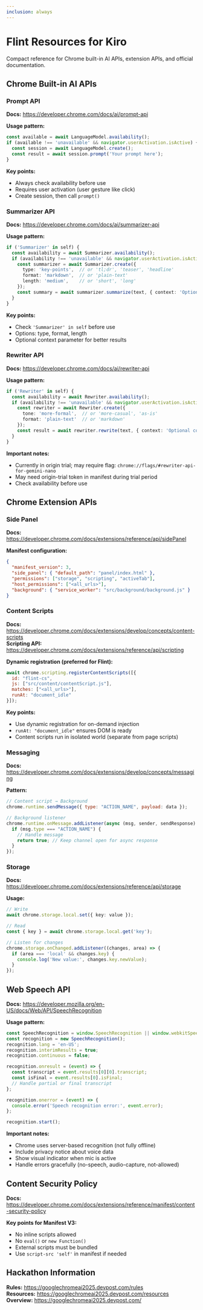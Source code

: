 ```yaml
---
inclusion: always
---
```


# Flint Resources for Kiro

Compact reference for Chrome built-in AI APIs, extension APIs, and official documentation.

## Chrome Built-in AI APIs

### Prompt API

**Docs:** https://developer.chrome.com/docs/ai/prompt-api

**Usage pattern:**
```ts
const available = await LanguageModel.availability();
if (available !== 'unavailable' && navigator.userActivation.isActive) {
  const session = await LanguageModel.create();
  const result = await session.prompt('Your prompt here');
}
```

**Key points:**
- Always check availability before use
- Requires user activation (user gesture like click)
- Create session, then call `prompt()`

### Summarizer API

**Docs:** https://developer.chrome.com/docs/ai/summarizer-api

**Usage pattern:**
```ts
if ('Summarizer' in self) {
  const availability = await Summarizer.availability();
  if (availability !== 'unavailable' && navigator.userActivation.isActive) {
    const summarizer = await Summarizer.create({
      type: 'key-points',  // or 'tl;dr', 'teaser', 'headline'
      format: 'markdown',  // or 'plain-text'
      length: 'medium',    // or 'short', 'long'
    });
    const summary = await summarizer.summarize(text, { context: 'Optional context' });
  }
}
```

**Key points:**
- Check `'Summarizer' in self` before use
- Options: type, format, length
- Optional context parameter for better results

### Rewriter API

**Docs:** https://developer.chrome.com/docs/ai/rewriter-api

**Usage pattern:**
```ts
if ('Rewriter' in self) {
  const availability = await Rewriter.availability();
  if (availability !== 'unavailable' && navigator.userActivation.isActive) {
    const rewriter = await Rewriter.create({ 
      tone: 'more-formal',  // or 'more-casual', 'as-is'
      format: 'plain-text'  // or 'markdown'
    });
    const result = await rewriter.rewrite(text, { context: 'Optional context' });
  }
}
```

**Important notes:**
- Currently in origin trial; may require flag: `chrome://flags/#rewriter-api-for-gemini-nano`
- May need origin-trial token in manifest during trial period
- Check availability before use

## Chrome Extension APIs

### Side Panel

**Docs:** https://developer.chrome.com/docs/extensions/reference/api/sidePanel

**Manifest configuration:**
```json
{
  "manifest_version": 3,
  "side_panel": { "default_path": "panel/index.html" },
  "permissions": ["storage", "scripting", "activeTab"],
  "host_permissions": ["<all_urls>"],
  "background": { "service_worker": "src/background/background.js" }
}
```

### Content Scripts

**Docs:** https://developer.chrome.com/docs/extensions/develop/concepts/content-scripts  
**Scripting API:** https://developer.chrome.com/docs/extensions/reference/api/scripting

**Dynamic registration (preferred for Flint):**
```js
await chrome.scripting.registerContentScripts([{
  id: "flint-cs",
  js: ["src/content/contentScript.js"],
  matches: ["<all_urls>"],
  runAt: "document_idle"
}]);
```

**Key points:**
- Use dynamic registration for on-demand injection
- `runAt: "document_idle"` ensures DOM is ready
- Content scripts run in isolated world (separate from page scripts)

### Messaging

**Docs:** https://developer.chrome.com/docs/extensions/develop/concepts/messaging

**Pattern:**
```js
// Content script → Background
chrome.runtime.sendMessage({ type: "ACTION_NAME", payload: data });

// Background listener
chrome.runtime.onMessage.addListener(async (msg, sender, sendResponse) => {
  if (msg.type === "ACTION_NAME") {
    // Handle message
    return true; // Keep channel open for async response
  }
});
```

### Storage

**Docs:** https://developer.chrome.com/docs/extensions/reference/api/storage

**Usage:**
```ts
// Write
await chrome.storage.local.set({ key: value });

// Read
const { key } = await chrome.storage.local.get('key');

// Listen for changes
chrome.storage.onChanged.addListener((changes, area) => {
  if (area === 'local' && changes.key) {
    console.log('New value:', changes.key.newValue);
  }
});
```

## Web Speech API

**Docs:** https://developer.mozilla.org/en-US/docs/Web/API/SpeechRecognition

**Usage pattern:**
```js
const SpeechRecognition = window.SpeechRecognition || window.webkitSpeechRecognition;
const recognition = new SpeechRecognition();
recognition.lang = 'en-US';
recognition.interimResults = true;
recognition.continuous = false;

recognition.onresult = (event) => {
  const transcript = event.results[0][0].transcript;
  const isFinal = event.results[0].isFinal;
  // Handle partial or final transcript
};

recognition.onerror = (event) => {
  console.error('Speech recognition error:', event.error);
};

recognition.start();
```

**Important notes:**
- Chrome uses server-based recognition (not fully offline)
- Include privacy notice about voice data
- Show visual indicator when mic is active
- Handle errors gracefully (no-speech, audio-capture, not-allowed)

## Content Security Policy

**Docs:** https://developer.chrome.com/docs/extensions/reference/manifest/content-security-policy

**Key points for Manifest V3:**
- No inline scripts allowed
- No `eval()` or `new Function()`
- External scripts must be bundled
- Use `script-src 'self'` in manifest if needed

## Hackathon Information

**Rules:** https://googlechromeai2025.devpost.com/rules  
**Resources:** https://googlechromeai2025.devpost.com/resources  
**Overview:** https://googlechromeai2025.devpost.com/